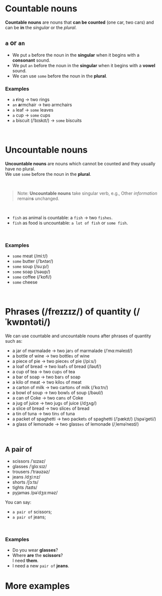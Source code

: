 # Countable nouns
**Countable nouns** are nouns that **can be counted** (one car, two cars) and can be **in** the *singular* or the *plural*.<br>

## `a` or `an`
- We put `a` before the noun in the **singular** when it begins with a **consonant** sound.
- We put `an` before the noun in the **singular** when it begins with a **vowel** sound.
- We can use `some` before the noun in the **plural**.

### Examples
- `a` **r**ing → two rings
- `an` **a**rmchair → two armchairs
- `a` leaf → `some` leaves
- `a` cup → `some` cups
- `a` biscuit (/ˈbɪskɪt/) → `some` biscuits

<br>

# Uncountable nouns
**Uncountable nouns** are nouns which cannot be counted and they usually have no plural.<br>
We use `some` before the noun in the **plural**.

<br>

> Note:
> **Uncountable nouns** take singular verb, e.g., Other *information* remain**s** unchanged.

<br>

- `fish` as animal is countable: a `fish` → two `fishes`.
- `fish` as food is uncountable: `a lot of fish` or `some fish`.

<br>

### Examples
- `some` meat (/miːt/)
- `some` butter (/ˈbʌtər/)
- `some` soup (/suːp/)
- `some` soap (/səʊp/)
- `some` coffee (/ˈkɒfi/)
- `some` cheese

<br>

# Phrases (/freɪzɪz/) of quantity (/ˈkwɒntəti/)
We can use countable and uncountable nouns after phrases of quantity such as:
- a jar of marmalade → two jar`s` of marmalade (/ˈmɑːməleɪd/)
- a bottle of wine → two bottle`s` of wine
- a piece of pie → two piece`s` of pie (/piːs/)
- a loaf of bread → two loaf`s` of bread (/ləʊf/)
- a cup of tea → two cup`s` of tea
- a bar of soap → two bar`s` of soap
- a kilo of meat → two kilo`s` of meat
- a carton of milk → two carton`s` of milk (/ˈkɑːtn/)
- a bowl of soup → two bowl`s` of soup (/bəʊl/)
- a can of Сoke → two can`s` of Сoke
- a jug of juice → two jug`s` of juice (/dʒʌɡ/)
- a slice of bread → two slice`s` of bread
- a tin of tuna → two tin`s` of tuna
- a packet of spaghetti → two packet`s` of spaghetti (/ˈpækɪt/) (/spəˈɡeti/)
- a glass of lemonade → two glass`es` of lemonade (/ˌleməˈneɪd/)

<br>

## A pair of
- scissors /ˈsɪzəz/
- glasses /ˈɡlɑːsɪz/
- trousers /ˈtraʊzəz/
- jeans /dʒiːnz/
- shorts /ʃɔːts/
- tights /taɪts/
- pyjamas /pəˈdʒɑːməz/

You can say:
- `a pair of` scissors;
- `a pair of` jeans;

<br>

### Examples
- Do you wear **glasses**?
- Where **are** the **scissors**?<br>I need **them**.
- I need a new `pair of` **jeans**.

# More examples
